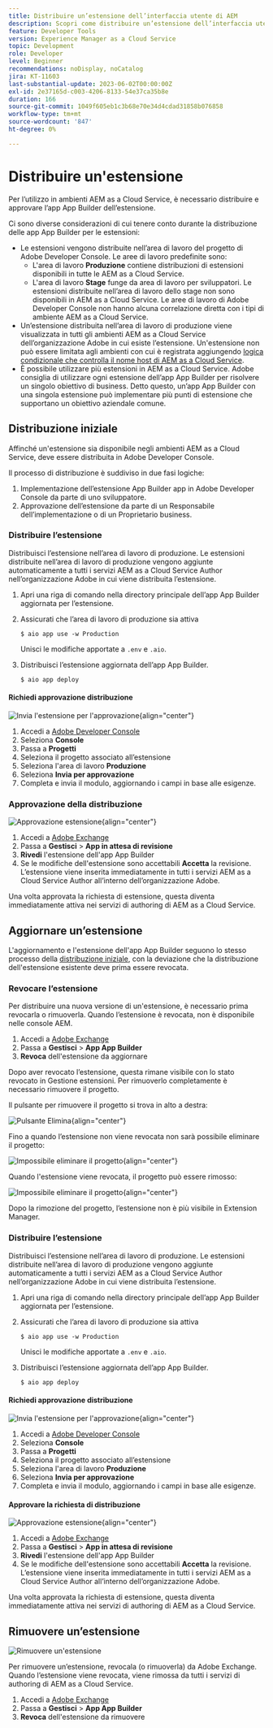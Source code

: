```yaml
---
title: Distribuire un’estensione dell’interfaccia utente di AEM
description: Scopri come distribuire un’estensione dell’interfaccia utente di AEM.
feature: Developer Tools
version: Experience Manager as a Cloud Service
topic: Development
role: Developer
level: Beginner
recommendations: noDisplay, noCatalog
jira: KT-11603
last-substantial-update: 2023-06-02T00:00:00Z
exl-id: 2e37165d-c003-4206-8133-54e37ca35b8e
duration: 166
source-git-commit: 1049f605eb1c3b68e70e34d4cdad31858b076858
workflow-type: tm+mt
source-wordcount: '847'
ht-degree: 0%

---
```


# Distribuire un&#39;estensione

Per l’utilizzo in ambienti AEM as a Cloud Service, è necessario distribuire e approvare l’app App Builder dell’estensione.

Ci sono diverse considerazioni di cui tenere conto durante la distribuzione delle app App Builder per le estensioni:

+ Le estensioni vengono distribuite nell’area di lavoro del progetto di Adobe Developer Console. Le aree di lavoro predefinite sono:
   + L&#39;area di lavoro __Produzione__ contiene distribuzioni di estensioni disponibili in tutte le AEM as a Cloud Service.
   + L&#39;area di lavoro __Stage__ funge da area di lavoro per sviluppatori. Le estensioni distribuite nell’area di lavoro dello stage non sono disponibili in AEM as a Cloud Service.
Le aree di lavoro di Adobe Developer Console non hanno alcuna correlazione diretta con i tipi di ambiente AEM as a Cloud Service.
+ Un’estensione distribuita nell’area di lavoro di produzione viene visualizzata in tutti gli ambienti AEM as a Cloud Service dell’organizzazione Adobe in cui esiste l’estensione.
Un&#39;estensione non può essere limitata agli ambienti con cui è registrata aggiungendo [logica condizionale che controlla il nome host di AEM as a Cloud Service](https://developer.adobe.com/uix/docs/guides/publication/#enabling-extension-only-on-specific-aem-environments).
+ È possibile utilizzare più estensioni in AEM as a Cloud Service. Adobe consiglia di utilizzare ogni estensione dell’app App Builder per risolvere un singolo obiettivo di business. Detto questo, un’app App Builder con una singola estensione può implementare più punti di estensione che supportano un obiettivo aziendale comune.

## Distribuzione iniziale

Affinché un&#39;estensione sia disponibile negli ambienti AEM as a Cloud Service, deve essere distribuita in Adobe Developer Console.

Il processo di distribuzione è suddiviso in due fasi logiche:

1. Implementazione dell’estensione App Builder app in Adobe Developer Console da parte di uno sviluppatore.
1. Approvazione dell’estensione da parte di un Responsabile dell’implementazione o di un Proprietario business.

### Distribuire l’estensione

Distribuisci l’estensione nell’area di lavoro di produzione. Le estensioni distribuite nell’area di lavoro di produzione vengono aggiunte automaticamente a tutti i servizi AEM as a Cloud Service Author nell’organizzazione Adobe in cui viene distribuita l’estensione.

1. Apri una riga di comando nella directory principale dell’app App Builder aggiornata per l’estensione.
1. Assicurati che l’area di lavoro di produzione sia attiva

   ```shell
   $ aio app use -w Production
   ```

   Unisci le modifiche apportate a `.env` e `.aio`.

1. Distribuisci l’estensione aggiornata dell’app App Builder.

   ```shell
   $ aio app deploy
   ```

#### Richiedi approvazione distribuzione

![Invia l&#39;estensione per l&#39;approvazione](./assets/deploy/submit-for-approval.png){align="center"}

1. Accedi a [Adobe Developer Console](https://developer.adobe.com)
1. Seleziona __Console__
1. Passa a __Progetti__
1. Seleziona il progetto associato all’estensione
1. Seleziona l&#39;area di lavoro __Produzione__
1. Seleziona __Invia per approvazione__
1. Completa e invia il modulo, aggiornando i campi in base alle esigenze.

### Approvazione della distribuzione

![Approvazione estensione](./assets/deploy/adobe-exchange.png){align="center"}

1. Accedi a [Adobe Exchange](https://exchange.adobe.com/)
1. Passa a __Gestisci__ > __App in attesa di revisione__
1. __Rivedi__ l&#39;estensione dell&#39;app App Builder
1. Se le modifiche dell&#39;estensione sono accettabili __Accetta__ la revisione. L’estensione viene inserita immediatamente in tutti i servizi AEM as a Cloud Service Author all’interno dell’organizzazione Adobe.

Una volta approvata la richiesta di estensione, questa diventa immediatamente attiva nei servizi di authoring di AEM as a Cloud Service.

## Aggiornare un’estensione

L&#39;aggiornamento e l&#39;estensione dell&#39;app App Builder seguono lo stesso processo della [distribuzione iniziale](#initial-deployment), con la deviazione che la distribuzione dell&#39;estensione esistente deve prima essere revocata.

### Revocare l’estensione

Per distribuire una nuova versione di un&#39;estensione, è necessario prima revocarla o rimuoverla. Quando l’estensione è revocata, non è disponibile nelle console AEM.

1. Accedi a [Adobe Exchange](https://exchange.adobe.com/)
1. Passa a __Gestisci__ > __App App Builder__
1. __Revoca__ dell&#39;estensione da aggiornare

Dopo aver revocato l’estensione, questa rimane visibile con lo stato revocato in Gestione estensioni. Per rimuoverlo completamente è necessario rimuovere il progetto.

Il pulsante per rimuovere il progetto si trova in alto a destra:

![Pulsante Elimina](./assets/deploy/extension-delete-button.png){align="center"}

Fino a quando l’estensione non viene revocata non sarà possibile eliminare il progetto:

![Impossibile eliminare il progetto](./assets/deploy/extension-can-not-delete-project.png){align="center"}

Quando l&#39;estensione viene revocata, il progetto può essere rimosso:

![Impossibile eliminare il progetto](./assets/deploy/extension-delete-procject.png){align="center"}

Dopo la rimozione del progetto, l’estensione non è più visibile in Extension Manager.

### Distribuire l’estensione

Distribuisci l’estensione nell’area di lavoro di produzione. Le estensioni distribuite nell’area di lavoro di produzione vengono aggiunte automaticamente a tutti i servizi AEM as a Cloud Service Author nell’organizzazione Adobe in cui viene distribuita l’estensione.

1. Apri una riga di comando nella directory principale dell’app App Builder aggiornata per l’estensione.
1. Assicurati che l’area di lavoro di produzione sia attiva

   ```shell
   $ aio app use -w Production
   ```

   Unisci le modifiche apportate a `.env` e `.aio`.

1. Distribuisci l’estensione aggiornata dell’app App Builder.

   ```shell
   $ aio app deploy
   ```

#### Richiedi approvazione distribuzione

![Invia l&#39;estensione per l&#39;approvazione](./assets/deploy/submit-for-approval.png){align="center"}

1. Accedi a [Adobe Developer Console](https://developer.adobe.com)
1. Seleziona __Console__
1. Passa a __Progetti__
1. Seleziona il progetto associato all’estensione
1. Seleziona l&#39;area di lavoro __Produzione__
1. Seleziona __Invia per approvazione__
1. Completa e invia il modulo, aggiornando i campi in base alle esigenze.

#### Approvare la richiesta di distribuzione

![Approvazione estensione](./assets/deploy/adobe-exchange.png){align="center"}

1. Accedi a [Adobe Exchange](https://exchange.adobe.com/)
1. Passa a __Gestisci__ > __App in attesa di revisione__
1. __Rivedi__ l&#39;estensione dell&#39;app App Builder
1. Se le modifiche dell&#39;estensione sono accettabili __Accetta__ la revisione. L’estensione viene inserita immediatamente in tutti i servizi AEM as a Cloud Service Author all’interno dell’organizzazione Adobe.

Una volta approvata la richiesta di estensione, questa diventa immediatamente attiva nei servizi di authoring di AEM as a Cloud Service.

## Rimuovere un’estensione

![Rimuovere un&#39;estensione](./assets/deploy/revoke.png)

Per rimuovere un’estensione, revocala (o rimuoverla) da Adobe Exchange. Quando l’estensione viene revocata, viene rimossa da tutti i servizi di authoring di AEM as a Cloud Service.

1. Accedi a [Adobe Exchange](https://exchange.adobe.com/)
1. Passa a __Gestisci__ > __App App Builder__
1. __Revoca__ dell&#39;estensione da rimuovere
